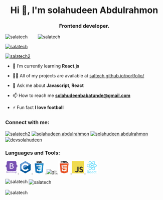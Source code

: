 <h1 align="center">Hi 👋, I'm solahudeen Abdulrahmon</h1>
<h3 align="center">Frontend developer.</h3>
<img align="right" width="400" src="https://cdn.hackernoon.com/images/f2px36fy.gif" alt="salatech" />

<p align="left"> <img src="https://komarev.com/ghpvc/?username=salatech&label=Profile%20views&color=0e75b6&style=flat" alt="salatech" /> </p>

<p align="left"> <a href="https://github.com/ryo-ma/github-profile-trophy"><img src="https://github-profile-trophy.vercel.app/?username=salatech" alt="salatech" /></a> </p>

<p align="left"> <a href="https://twitter.com/salatech2" target="blank"><img src="https://img.shields.io/twitter/follow/salatech2?logo=twitter&style=for-the-badge" alt="salatech2" /></a> </p>

- 🌱 I’m currently learning **React.js**

- 👨‍💻 All of my projects are available at [saltech.github.io/portfolio/](saltech.github.io/portfolio/)

- 💬 Ask me about **Javascript, React**

- 📫 How to reach me **solahudeenbabatunde@gmail.com**

- ⚡ Fun fact **I love football**

<h3 align="left">Connect with me:</h3>
<p align="left">
<a href="https://twitter.com/salatech2" target="blank"><img align="center" src="https://raw.githubusercontent.com/rahuldkjain/github-profile-readme-generator/master/src/images/icons/Social/twitter.svg" alt="salatech2" height="30" width="40" /></a>
<a href="https://linkedin.com/in/solahudeen abdulrahmon" target="blank"><img align="center" src="https://raw.githubusercontent.com/rahuldkjain/github-profile-readme-generator/master/src/images/icons/Social/linked-in-alt.svg" alt="solahudeen abdulrahmon" height="30" width="40" /></a>
<a href="https://fb.com/solahudeen abdulrahmon" target="blank"><img align="center" src="https://raw.githubusercontent.com/rahuldkjain/github-profile-readme-generator/master/src/images/icons/Social/facebook.svg" alt="solahudeen abdulrahmon" height="30" width="40" /></a>
<a href="https://instagram.com/devsolahudeen" target="blank"><img align="center" src="https://raw.githubusercontent.com/rahuldkjain/github-profile-readme-generator/master/src/images/icons/Social/instagram.svg" alt="devsolahudeen" height="30" width="40" /></a>
</p>

<h3 align="left">Languages and Tools:</h3>
<p align="left"> <a href="https://getbootstrap.com" target="_blank" rel="noreferrer"> <img src="https://raw.githubusercontent.com/devicons/devicon/master/icons/bootstrap/bootstrap-plain-wordmark.svg" alt="bootstrap" width="40" height="40"/> </a> <a href="https://www.cprogramming.com/" target="_blank" rel="noreferrer"> <img src="https://raw.githubusercontent.com/devicons/devicon/master/icons/c/c-original.svg" alt="c" width="40" height="40"/> </a> <a href="https://www.w3schools.com/css/" target="_blank" rel="noreferrer"> <img src="https://raw.githubusercontent.com/devicons/devicon/master/icons/css3/css3-original-wordmark.svg" alt="css3" width="40" height="40"/> </a> <a href="https://git-scm.com/" target="_blank" rel="noreferrer"> <img src="https://www.vectorlogo.zone/logos/git-scm/git-scm-icon.svg" alt="git" width="40" height="40"/> </a> <a href="https://www.w3.org/html/" target="_blank" rel="noreferrer"> <img src="https://raw.githubusercontent.com/devicons/devicon/master/icons/html5/html5-original-wordmark.svg" alt="html5" width="40" height="40"/> </a> <a href="https://developer.mozilla.org/en-US/docs/Web/JavaScript" target="_blank" rel="noreferrer"> <img src="https://raw.githubusercontent.com/devicons/devicon/master/icons/javascript/javascript-original.svg" alt="javascript" width="40" height="40"/> </a> <a href="https://reactjs.org/" target="_blank" rel="noreferrer"> <img src="https://raw.githubusercontent.com/devicons/devicon/master/icons/react/react-original-wordmark.svg" alt="react" width="40" height="40"/> </a> </p>

<p><img align="left" src="https://github-readme-stats.vercel.app/api/top-langs?username=salatech&show_icons=true&locale=en&layout=compact" alt="salatech" /></p>

<p>&nbsp;<img align="center" src="https://github-readme-stats.vercel.app/api?username=salatech&show_icons=true&locale=en" alt="salatech" /></p>

<p><img align="center" src="https://github-readme-streak-stats.herokuapp.com/?user=salatech&" alt="salatech" /></p>
